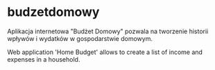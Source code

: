 # budzetdomowy
Aplikacja internetowa "Budżet Domowy" pozwala na tworzenie historii wpływów i wydatków w gospodarstwie domowym.

Web application 'Home Budget' allows to create a list of income and expenses in a household.

